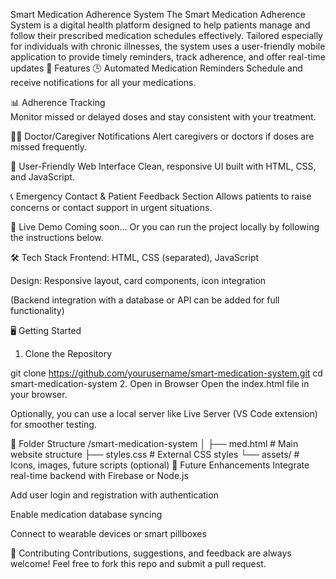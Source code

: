Smart Medication Adherence System 
The Smart Medication Adherence System is a digital health platform designed to help patients manage and follow their prescribed medication schedules effectively. Tailored especially for individuals with chronic illnesses, the system uses a user-friendly mobile application to provide timely reminders, track adherence, and offer real-time updates
📌 Features
🕒 Automated Medication Reminders
Schedule and receive notifications for all your medications.

📊 Adherence Tracking  
Monitor missed or delayed doses and stay consistent with your treatment.

👨‍⚕️ Doctor/Caregiver Notifications
Alert caregivers or doctors if doses are missed frequently.

📱 User-Friendly Web Interface
Clean, responsive UI built with HTML, CSS, and JavaScript.

📞 Emergency Contact & Patient Feedback Section
Allows patients to raise concerns or contact support in urgent situations.

🚀 Live Demo
Coming soon...
Or you can run the project locally by following the instructions below.

🛠️ Tech Stack
Frontend: HTML, CSS (separated), JavaScript

Design: Responsive layout, card components, icon integration

(Backend integration with a database or API can be added for full functionality)

🖥️ Getting Started
1. Clone the Repository

git clone https://github.com/yourusername/smart-medication-system.git
cd smart-medication-system
2. Open in Browser
Open the index.html file in your browser.

Optionally, you can use a local server like Live Server (VS Code extension) for smoother testing.

📂 Folder Structure
/smart-medication-system
│
├── med.html         # Main website structure
├── styles.css         # External CSS styles
└── assets/            # Icons, images, future scripts (optional)
🧠 Future Enhancements
Integrate real-time backend with Firebase or Node.js

Add user login and registration with authentication

Enable medication database syncing

Connect to wearable devices or smart pillboxes


🤝 Contributing
Contributions, suggestions, and feedback are always welcome!
Feel free to fork this repo and submit a pull request.



